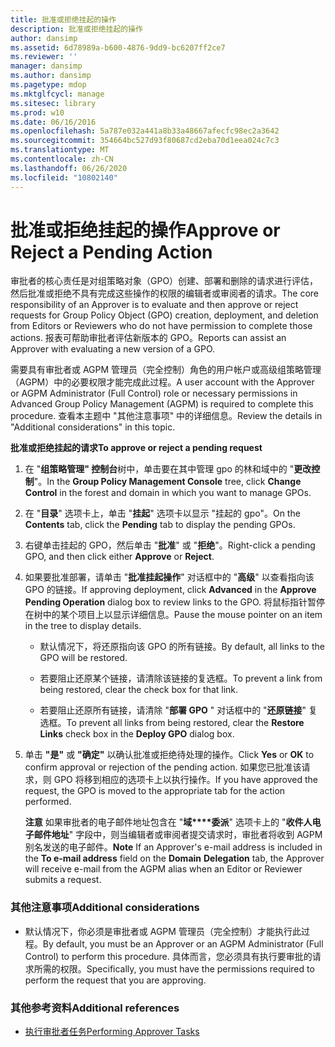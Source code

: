 ```yaml
---
title: 批准或拒绝挂起的操作
description: 批准或拒绝挂起的操作
author: dansimp
ms.assetid: 6d78989a-b600-4876-9dd9-bc6207ff2ce7
ms.reviewer: ''
manager: dansimp
ms.author: dansimp
ms.pagetype: mdop
ms.mktglfcycl: manage
ms.sitesec: library
ms.prod: w10
ms.date: 06/16/2016
ms.openlocfilehash: 5a787e032a441a8b33a48667afecfc98ec2a3642
ms.sourcegitcommit: 354664bc527d93f80687cd2eba70d1eea024c7c3
ms.translationtype: MT
ms.contentlocale: zh-CN
ms.lasthandoff: 06/26/2020
ms.locfileid: "10802140"
---
```

# <span data-ttu-id="3a475-103">批准或拒绝挂起的操作</span><span class="sxs-lookup"><span data-stu-id="3a475-103">Approve or Reject a Pending Action</span></span>


<span data-ttu-id="3a475-104">审批者的核心责任是对组策略对象（GPO）创建、部署和删除的请求进行评估，然后批准或拒绝不具有完成这些操作的权限的编辑者或审阅者的请求。</span><span class="sxs-lookup"><span data-stu-id="3a475-104">The core responsibility of an Approver is to evaluate and then approve or reject requests for Group Policy Object (GPO) creation, deployment, and deletion from Editors or Reviewers who do not have permission to complete those actions.</span></span> <span data-ttu-id="3a475-105">报表可帮助审批者评估新版本的 GPO。</span><span class="sxs-lookup"><span data-stu-id="3a475-105">Reports can assist an Approver with evaluating a new version of a GPO.</span></span>

<span data-ttu-id="3a475-106">需要具有审批者或 AGPM 管理员（完全控制）角色的用户帐户或高级组策略管理（AGPM）中的必要权限才能完成此过程。</span><span class="sxs-lookup"><span data-stu-id="3a475-106">A user account with the Approver or AGPM Administrator (Full Control) role or necessary permissions in Advanced Group Policy Management (AGPM) is required to complete this procedure.</span></span> <span data-ttu-id="3a475-107">查看本主题中 "其他注意事项" 中的详细信息。</span><span class="sxs-lookup"><span data-stu-id="3a475-107">Review the details in "Additional considerations" in this topic.</span></span>

**<span data-ttu-id="3a475-108">批准或拒绝挂起的请求</span><span class="sxs-lookup"><span data-stu-id="3a475-108">To approve or reject a pending request</span></span>**

1.  <span data-ttu-id="3a475-109">在 "**组策略管理" 控制台**树中，单击要在其中管理 gpo 的林和域中的 "**更改控制**"。</span><span class="sxs-lookup"><span data-stu-id="3a475-109">In the **Group Policy Management Console** tree, click **Change Control** in the forest and domain in which you want to manage GPOs.</span></span>

2.  <span data-ttu-id="3a475-110">在 "**目录**" 选项卡上，单击 "**挂起**" 选项卡以显示 "挂起的 gpo"。</span><span class="sxs-lookup"><span data-stu-id="3a475-110">On the **Contents** tab, click the **Pending** tab to display the pending GPOs.</span></span>

3.  <span data-ttu-id="3a475-111">右键单击挂起的 GPO，然后单击 "**批准**" 或 "**拒绝**"。</span><span class="sxs-lookup"><span data-stu-id="3a475-111">Right-click a pending GPO, and then click either **Approve** or **Reject**.</span></span>

4.  <span data-ttu-id="3a475-112">如果要批准部署，请单击 "**批准挂起操作**" 对话框中的 "**高级**" 以查看指向该 GPO 的链接。</span><span class="sxs-lookup"><span data-stu-id="3a475-112">If approving deployment, click **Advanced** in the **Approve Pending Operation** dialog box to review links to the GPO.</span></span> <span data-ttu-id="3a475-113">将鼠标指针暂停在树中的某个项目上以显示详细信息。</span><span class="sxs-lookup"><span data-stu-id="3a475-113">Pause the mouse pointer on an item in the tree to display details.</span></span>

    -   <span data-ttu-id="3a475-114">默认情况下，将还原指向该 GPO 的所有链接。</span><span class="sxs-lookup"><span data-stu-id="3a475-114">By default, all links to the GPO will be restored.</span></span>

    -   <span data-ttu-id="3a475-115">若要阻止还原某个链接，请清除该链接的复选框。</span><span class="sxs-lookup"><span data-stu-id="3a475-115">To prevent a link from being restored, clear the check box for that link.</span></span>

    -   <span data-ttu-id="3a475-116">若要阻止还原所有链接，请清除 "**部署 GPO** " 对话框中的 "**还原链接**" 复选框。</span><span class="sxs-lookup"><span data-stu-id="3a475-116">To prevent all links from being restored, clear the **Restore Links** check box in the **Deploy GPO** dialog box.</span></span>

5.  <span data-ttu-id="3a475-117">单击 **"是"** 或 **"确定"** 以确认批准或拒绝待处理的操作。</span><span class="sxs-lookup"><span data-stu-id="3a475-117">Click **Yes** or **OK** to confirm approval or rejection of the pending action.</span></span> <span data-ttu-id="3a475-118">如果您已批准该请求，则 GPO 将移到相应的选项卡上以执行操作。</span><span class="sxs-lookup"><span data-stu-id="3a475-118">If you have approved the request, the GPO is moved to the appropriate tab for the action performed.</span></span>

    <span data-ttu-id="3a475-119">**注意** 如果审批者的电子邮件地址包含在 "**域\*\*\*\*委派**" 选项卡上的 "**收件人电子邮件地址**" 字段中，则当编辑者或审阅者提交请求时，审批者将收到 AGPM 别名发送的电子邮件。</span><span class="sxs-lookup"><span data-stu-id="3a475-119">**Note** If an Approver's e-mail address is included in the **To e-mail address** field on the **Domain** **Delegation** tab, the Approver will receive e-mail from the AGPM alias when an Editor or Reviewer submits a request.</span></span>

     

### <span data-ttu-id="3a475-120">其他注意事项</span><span class="sxs-lookup"><span data-stu-id="3a475-120">Additional considerations</span></span>

-   <span data-ttu-id="3a475-121">默认情况下，你必须是审批者或 AGPM 管理员（完全控制）才能执行此过程。</span><span class="sxs-lookup"><span data-stu-id="3a475-121">By default, you must be an Approver or an AGPM Administrator (Full Control) to perform this procedure.</span></span> <span data-ttu-id="3a475-122">具体而言，您必须具有执行要审批的请求所需的权限。</span><span class="sxs-lookup"><span data-stu-id="3a475-122">Specifically, you must have the permissions required to perform the request that you are approving.</span></span>

### <span data-ttu-id="3a475-123">其他参考资料</span><span class="sxs-lookup"><span data-stu-id="3a475-123">Additional references</span></span>

-   [<span data-ttu-id="3a475-124">执行审批者任务</span><span class="sxs-lookup"><span data-stu-id="3a475-124">Performing Approver Tasks</span></span>](performing-approver-tasks-agpm30ops.md)

 

 





